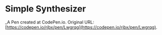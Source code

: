 # Simple Synthesizer
 _A Pen created at CodePen.io. Original URL: [https://codepen.io/rjbx/pen/Lwgrqg](https://codepen.io/rjbx/pen/Lwgrqg).

 